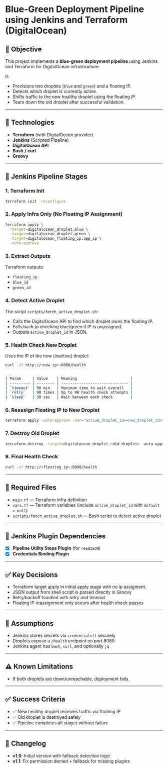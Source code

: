 # Blue-Green Deployment Pipeline using Jenkins and Terraform (DigitalOcean)

## 🧭 Objective

This project implements a **blue-green deployment pipeline** using Jenkins and Terraform for DigitalOcean infrastructure.

It:
- Provisions two droplets (`blue` and `green`) and a floating IP.
- Detects which droplet is currently active.
- Shifts traffic to the new healthy droplet using the floating IP.
- Tears down the old droplet after successful validation.

---

## 🚀 Technologies

- **Terraform** (with DigitalOcean provider)
- **Jenkins** (Scripted Pipeline)
- **DigitalOcean API**
- **Bash** **/** **curl**
- **Groovy**

---

## 🔁 Jenkins Pipeline Stages

### 1. Terraform Init

```bash
terraform init -reconfigure
```

### 2. Apply Infra Only (No Floating IP Assignment)

```bash
terraform apply \
  -target=digitalocean_droplet.blue \
  -target=digitalocean_droplet.green \
  -target=digitalocean_floating_ip.app_ip \
  -auto-approve
```

### 3. Extract Outputs

Terraform outputs:
- `floating_ip`
- `blue_id`
- `green_id`

### 4. Detect Active Droplet

The script `scripts/fetch_active_droplet.sh`:
- Calls the DigitalOcean API to find which droplet owns the floating IP.
- Falls back to checking blue/green if IP is unassigned.
- Outputs `active_droplet_id` in JSON.

### 5. Health Check New Droplet

Uses the IP of the new (inactive) droplet:

```bash
curl -sf http://<new_ip>:8080/health
```

```bash

| Param     | Value    | Meaning                        |
| --------- | -------- | ------------------------------ |
| `timeout` | 90 min   | Maximum time to wait overall   |
| `retry`   | 90 times | Up to 90 health check attempts |
| `sleep`   | 30 sec   | Wait between each check        |

```

### 6. Reassign Floating IP to New Droplet

```bash
terraform apply -auto-approve -var="active_droplet_id=<new_droplet_id>"
```

### 7. Destroy Old Droplet

```bash
terraform destroy -target=digitalocean_droplet.<old_droplet> -auto-approve
```

### 8. Final Health Check

```bash
curl -sf http://<floating_ip>:8080/health
```

---

## 📂 Required Files

- `main.tf` — Terraform infra definition
- `vars.tf` — Terraform variables (include `active_droplet_id` with `default = null`)
- `scripts/fetch_active_droplet.sh` — Bash script to detect active droplet

---

## 🔌 Jenkins Plugin Dependencies

- [x] **Pipeline Utility Steps Plugin** (for `readJSON`)
- [x] **Credentials Binding Plugin**

---

## ✅ Key Decisions

- Terraform target apply in initial apply stage with no ip assigment.
- JSON output from shell script is parsed directly in Groovy
- Retry/backoff handled with retry and timeout
- Floating IP reassignment only occurs after health check passes

---


## 🔐 Assumptions

- Jenkins stores secrets via `credentials()` securely
- Droplets expose a `/health` endpoint on port 8080
- Jenkins agent has `bash`, `curl`, and optionally `jq`

---

## ⚠️ Known Limitations

- If both droplets are down/unreachable, deployment fails.

---

## ✅ Success Criteria

- ✅ New healthy droplet receives traffic via floating IP
- ✅ Old droplet is destroyed safely
- ✅ Pipeline completes all stages without failure

---

## 📘 Changelog

- **v1.0**: Initial version with fallback detection logic
- **v1.1**: Fix permission denied + fallback for missing plugins

